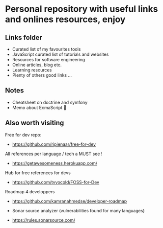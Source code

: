 # Personal repository with useful links and onlines resources, enjoy

## Links folder

- Curated list of my favourites tools 
- JavaScript curated list of tutorials and websites
- Resources for software engineering
- Online articles, blog etc.
- Learning resources
- Plenty of others good links ...

## Notes
-  Cheatsheet on doctrine and symfony 
-  Memo about EcmaScript 🤯


## Also worth visiting 

Free for dev repo:
- https://github.com/ripienaar/free-for-dev

All references per language / tech a MUST see ! 
- https://getawesomeness.herokuapp.com/

Hub for free references for devs
- https://github.com/tvvocold/FOSS-for-Dev

Roadmap 4 developpers
- https://github.com/kamranahmedse/developer-roadmap

- Sonar source analyzer (vulnerabilities found for many languages)
- https://rules.sonarsource.com/